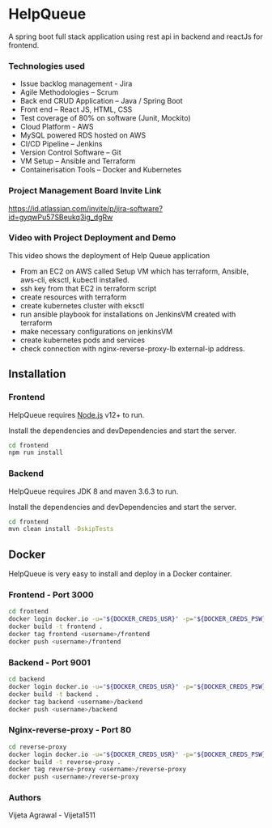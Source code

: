# HelpQueue
A spring boot full stack application using rest api in backend and reactJs for frontend.

### Technologies used

- Issue backlog management - Jira
- Agile Methodologies – Scrum
- Back end CRUD Application – Java / Spring Boot
- Front end – React JS, HTML, CSS
- Test coverage of 80% on software (Junit, Mockito)
- Cloud Platform - AWS
- MySQL powered RDS hosted on AWS
- CI/CD Pipeline – Jenkins
- Version Control Software – Git
- VM Setup – Ansible and Terraform
- Containerisation Tools – Docker and Kubernetes


### Project Management Board Invite Link
https://id.atlassian.com/invite/p/jira-software?id=gyqwPu57SBeukq3ig_dgRw


### Video with Project Deployment and Demo

This video shows the deployment of Help Queue application
- From an EC2 on AWS called Setup VM which has terraform, Ansible, aws-cli, eksctl, kubectl installed.
- ssh key from that EC2 in terraform script
- create resources with terraform
- create kubernetes cluster with eksctl
- run ansible playbook for installations on JenkinsVM created with terraform
- make necessary configurations on jenkinsVM
- create kubernetes pods and services
- check connection with nginx-reverse-proxy-lb external-ip address.
 
## Installation

### Frontend

HelpQueue requires [Node.js](https://nodejs.org/) v12+ to run.

Install the dependencies and devDependencies and start the server.

```sh
cd frontend
npm run install
```

### Backend

HelpQueue requires JDK 8 and maven 3.6.3 to run.

Install the dependencies and devDependencies and start the server.

```sh
cd frontend
mvn clean install -DskipTests
```

## Docker

HelpQueue is very easy to install and deploy in a Docker container.

### Frontend - Port 3000

```sh
cd frontend
docker login docker.io -u="${DOCKER_CREDS_USR}" -p="${DOCKER_CREDS_PSW}"
docker build -t frontend .
docker tag frontend <username>/frontend
docker push <username>/frontend
```
### Backend - Port 9001

```sh
cd backend
docker login docker.io -u="${DOCKER_CREDS_USR}" -p="${DOCKER_CREDS_PSW}"
docker build -t backend .
docker tag backend <username>/backend
docker push <username>/backend
```
### Nginx-reverse-proxy - Port 80

```sh
cd reverse-proxy
docker login docker.io -u="${DOCKER_CREDS_USR}" -p="${DOCKER_CREDS_PSW}"
docker build -t reverse-proxy .
docker tag reverse-proxy <username>/reverse-proxy
docker push <username>/reverse-proxy
```

### Authors
Vijeta Agrawal - Vijeta1511

